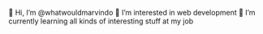 👋 Hi, I’m @whatwouldmarvindo
👀 I’m interested in web development
🌱 I’m currently learning all kinds of interesting stuff at my job

<!---
whatwouldmarvindo/whatwouldmarvindo is a ✨ special ✨ repository because its `README.md` (this file) appears on your GitHub profile.
You can click the Preview link to take a look at your changes.
--->
